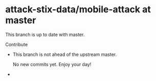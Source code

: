 # attack-stix-data/mobile-attack at master

This branch is up to date with master.

Contribute

*   This branch is not ahead of the upstream master.

    No new commits yet. Enjoy your day!
*
